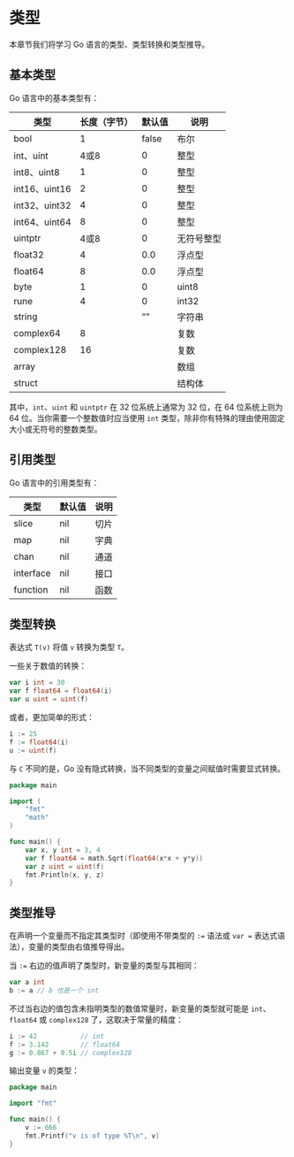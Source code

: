 # 类型

本章节我们将学习 Go 语言的类型、类型转换和类型推导。

## 基本类型

Go 语言中的基本类型有：

| 类型 | 长度（字节）| 默认值 | 说明 |
| -- | ---- | ---- | -- |
| bool | 1 | false | 布尔 |
| int、uint | 4或8 | 0 | 整型 |
| int8、uint8 | 1 | 0 | 整型 |
| int16、uint16 | 2 | 0 | 整型 |
| int32、uint32 | 4 | 0 | 整型 |
| int64、uint64 | 8 | 0 | 整型 |
| uintptr | 4或8 | 0 | 无符号整型 |
| float32 | 4 | 0.0 | 浮点型 |
| float64 | 8 | 0.0 | 浮点型 |
| byte | 1 | 0 | uint8 |
| rune | 4 | 0 | int32 |
| string |  | “” | 字符串 | 
| complex64 | 8 | | 复数 |
| complex128 | 16 | | 复数 |
| array | | | 数组 |
| struct | | | 结构体 |

其中，```int```、```uint``` 和 ```uintptr``` 在 32 位系统上通常为 32 位，在 64 位系统上则为 64 位。当你需要一个整数值时应当使用 ```int``` 类型，除非你有特殊的理由使用固定大小或无符号的整数类型。

## 引用类型

Go 语言中的引用类型有：

| 类型 | 默认值 | 说明 |
| -- | ---- | -- |
| slice | nil | 切片 |
| map | nil | 字典 |
| chan | nil | 通道 |
| interface | nil | 接口 |
| function | nil | 函数 |

## 类型转换

表达式 ```T(v)``` 将值 ```v``` 转换为类型 ```T```。

一些关于数值的转换：

```go
var i int = 30
var f float64 = float64(i)
var u uint = uint(f)
```

或者，更加简单的形式：

```go
i := 25
f := float64(i)
u := uint(f)
```

与 ```C``` 不同的是，Go 没有隐式转换，当不同类型的变量之间赋值时需要显式转换。

```go
package main

import (
	"fmt"
	"math"
)

func main() {
	var x, y int = 3, 4
	var f float64 = math.Sqrt(float64(x*x + y*y))
	var z uint = uint(f)
	fmt.Println(x, y, z)
}
```

## 类型推导

在声明一个变量而不指定其类型时（即使用不带类型的 ```:=``` 语法或 ```var =``` 表达式语法），变量的类型由右值推导得出。

当 ```:=``` 右边的值声明了类型时，新变量的类型与其相同：

```go
var a int
b := a // b 也是一个 int
```

不过当右边的值包含未指明类型的数值常量时，新变量的类型就可能是 ```int```、```float64``` 或 ```complex128``` 了，这取决于常量的精度：

```go
i := 42           // int
f := 3.142        // float64
g := 0.867 + 0.5i // complex128
```

输出变量 ```v``` 的类型：

```go
package main

import "fmt"

func main() {
	v := 666
	fmt.Printf("v is of type %T\n", v)
}
```